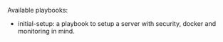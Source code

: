 Available playbooks:

- initial-setup: a playbook to setup a server with security, docker and monitoring in mind.
